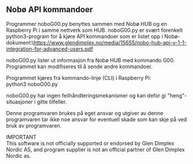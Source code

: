 ## Nobø API kommandoer
Programmer noboG00.py benyttes sammen med Nobø HUB og en Raspberry Pi i samme nettverk som HUB.
noboG00.py er svært forenkelt python3-program for å kjøre API kommandoer som er listet opp i Nobø-dokument:\https://www.glendimplex.no/media/15655/nobo-hub-api-v-1-1-integration-for-advanced-users.pdf

noboG00.py lister ut informasjon fra Nobø HUB med kommando G00.
Programmet kan modifiseres til å sende andre kommandoer.

Programmet kjøres fra kommando-linje (CLI) i Raspberry Pi:\
python3 noboG00.py

noboG00.py har ingen feilhåndteringsmekanismer og kan defor gi "heng"-situasjoner i gitte tilfeller.

Denne programvaren brukes på eget ansvar og utgiver av denne programvaren tar ikke noe ansvar for eventuell skade som kan skje på ved bruk av programvaren.

IMPORTANT\
This software is not officially supported or endorsed by Glen Dimplex Nordic AS, and program supplier is not an official partner of Glen Dimplex Nordic as.
